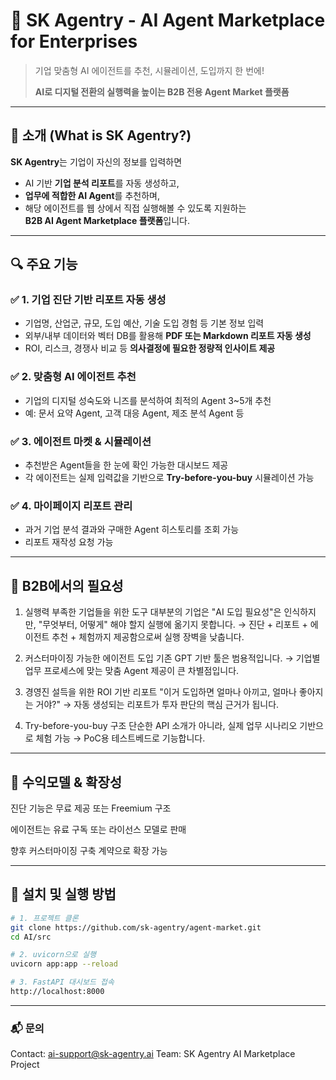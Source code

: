 # 🤖 SK Agentry - AI Agent Marketplace for Enterprises

> 기업 맞춤형 AI 에이전트를 추천, 시뮬레이션, 도입까지 한 번에!
>  
> **AI로 디지털 전환의 실행력을 높이는 B2B 전용 Agent Market 플랫폼**

---

## 🌟 소개 (What is SK Agentry?)

**SK Agentry**는 기업이 자신의 정보를 입력하면  
- AI 기반 **기업 분석 리포트**를 자동 생성하고,  
- **업무에 적합한 AI Agent**를 추천하며,  
- 해당 에이전트를 웹 상에서 직접 실행해볼 수 있도록 지원하는  
**B2B AI Agent Marketplace 플랫폼**입니다.

---

## 🔍 주요 기능

### ✅ 1. 기업 진단 기반 리포트 자동 생성
- 기업명, 산업군, 규모, 도입 예산, 기술 도입 경험 등 기본 정보 입력
- 외부/내부 데이터와 벡터 DB를 활용해 **PDF 또는 Markdown 리포트 자동 생성**
- ROI, 리스크, 경쟁사 비교 등 **의사결정에 필요한 정량적 인사이트 제공**

### ✅ 2. 맞춤형 AI 에이전트 추천
- 기업의 디지털 성숙도와 니즈를 분석하여 최적의 Agent 3~5개 추천
- 예: 문서 요약 Agent, 고객 대응 Agent, 제조 분석 Agent 등

### ✅ 3. 에이전트 마켓 & 시뮬레이션
- 추천받은 Agent들을 한 눈에 확인 가능한 대시보드 제공
- 각 에이전트는 실제 입력값을 기반으로 **Try-before-you-buy** 시뮬레이션 가능

### ✅ 4. 마이페이지 리포트 관리
- 과거 기업 분석 결과와 구매한 Agent 히스토리를 조회 가능
- 리포트 재작성 요청 가능

---

## 💼 B2B에서의 필요성

1. 실행력 부족한 기업들을 위한 도구
대부분의 기업은 "AI 도입 필요성"은 인식하지만,
"무엇부터, 어떻게" 해야 할지 실행에 옮기지 못합니다.
→ 진단 + 리포트 + 에이전트 추천 + 체험까지 제공함으로써 실행 장벽을 낮춥니다.

2. 커스터마이징 가능한 에이전트 도입
기존 GPT 기반 툴은 범용적입니다.
→ 기업별 업무 프로세스에 맞는 맞춤 Agent 제공이 큰 차별점입니다.

3. 경영진 설득을 위한 ROI 기반 리포트
"이거 도입하면 얼마나 아끼고, 얼마나 좋아지는 거야?"
→ 자동 생성되는 리포트가 투자 판단의 핵심 근거가 됩니다.

4. Try-before-you-buy 구조
단순한 API 소개가 아니라, 실제 업무 시나리오 기반으로 체험 가능
→ PoC용 테스트베드로 기능합니다.

---

## 🔄 수익모델 & 확장성
진단 기능은 무료 제공 또는 Freemium 구조

에이전트는 유료 구독 또는 라이선스 모델로 판매

향후 커스터마이징 구축 계약으로 확장 가능

---

## 🚀 설치 및 실행 방법
```bash
# 1. 프로젝트 클론
git clone https://github.com/sk-agentry/agent-market.git
cd AI/src

# 2. uvicorn으로 실행
uvicorn app:app --reload

# 3. FastAPI 대시보드 접속
http://localhost:8000 
```
---

### 📬 문의
Contact: ai-support@sk-agentry.ai
Team: SK Agentry AI Marketplace Project

